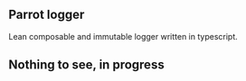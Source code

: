 ## Parrot logger

Lean composable and immutable logger written in typescript.

## Nothing to see, in progress

